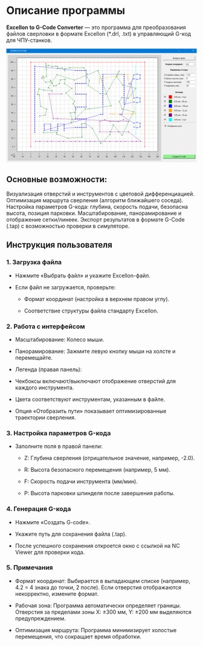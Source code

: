 # Описание программы


**Excellon to G-Code Converter** — это программа для преобразования файлов сверловки в формате 
Excellon (*.drl, .txt) в управляющий G-код для ЧПУ-станков.


![alt text](https://github.com/PavelSirotkin/ExcellonToG-Code/blob/main/sh2.png)

## Основные возможности:

Визуализация отверстий и инструментов с цветовой дифференциацией.
Оптимизация маршрута сверления (алгоритм ближайшего соседа).
Настройка параметров G-кода: глубина, скорость подачи, безопасна высота, позиция парковки.
Масштабирование, панорамирование и отображение сетки/линеек.
Экспорт результатов в формате G-Code (.tap) с возможностью проверки в симуляторе.

## Инструкция пользователя

### 1. Загрузка файла

- Нажмите «Выбрать файл» и укажите Excellon-файл.

- Если файл не загружается, проверьте:

    - Формат координат (настройка в верхнем правом углу).

    - Соответствие структуры файла стандарту Excellon.

### 2. Работа с интерфейсом

- Масштабирование: Колесо мыши.

- Панорамирование: Зажмите левую кнопку мыши на холсте и перемещайте.

- Легенда (правая панель):

- Чекбоксы включают/выключают отображение отверстий для каждого инструмента.

- Цвета соответствуют инструментам, указанным в файле.

- Опция «Отобразить пути» показывает оптимизированные траектории сверления.

### 3. Настройка параметров G-кода

- Заполните поля в правой панели:

    - Z: Глубина сверления (отрицательное значение, например, -2.0).

    - R: Высота безопасного перемещения (например, 5 мм).

    - F: Скорость подачи инструмента (мм/мин).

    - P: Высота парковки шпинделя после завершения работы.

### 4. Генерация G-кода

- Нажмите «Создать G-code».

- Укажите путь для сохранения файла (.tap).

- После успешного сохранения откроется окно с ссылкой на NC Viewer для проверки кода.

### 5. Примечания

- Формат координат: Выбирается в выпадающем списке (например, 4.2 = 4 знака до точки, 2 после). Если отверстия отображаются некорректно, измените формат.

- Рабочая зона: Программа автоматически определяет границы. Отверстия за пределами зоны X: ±300 мм, Y: ±200 мм выделяются предупреждением.

- Оптимизация маршрута: Программа минимизирует холостые перемещения, что сокращает время обработки.
